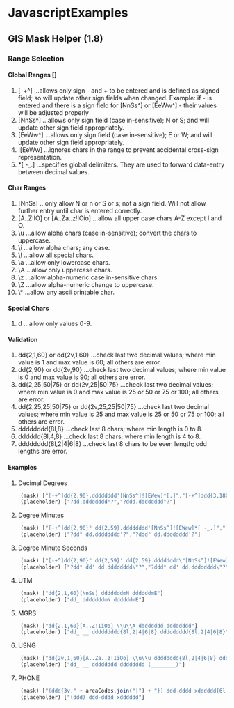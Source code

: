 # JavascriptExamples

## GIS Mask Helper (1.8)

### Range Selection
#### Global Ranges []
1. [-+^]
...allows only sign - and + to be entered and is defined as signed field; so will update other sign fields when changed.  Example: if - is entered and there is a sign field for [NnSs^] or [EeWw^] - their values will be adjusted properly
2. [NnSs^]
...allows only sign field (case in-sensitive); N or S; and will update other sign field appropriately.
3. [EeWw^]
...allows only sign field (case in-sensitive); E or W; and will update other sign field appropriately.
4. ![EeWw]
...ignores chars in the range to prevent accidental cross-sign representation.
5. *[ -_.]
...specifies global delimiters.  They are used to forward data-entry between decimal values.

#### Char Ranges
1. [NnSs]
...only allow N or n or S or s; not a sign field.  Will not allow further entry until char is entered correctly.
2. [A..Z!IO]   or [A..Za..z!IOio]
...allow all upper case chars A-Z except I and O.
3. \\u
...allow alpha chars (case in-sensitive); convert the chars to uppercase.
4. \\i
...allow alpha chars; any case.
5. \\!
...allow all special chars.
6. \\a
...allow only lowercase chars.
7. \\A
...allow only uppercase chars.
8. \\z
...allow alpha-numeric case in-sensitive chars.
9. \\Z
...allow alpha-numeric change to uppercase.
10. \\*
...allow any ascii printable char.

#### Special Chars
1. d
...allow only values 0-9.

#### Validation
1. dd{2,1,60}  or  dd{2v,1,60}
...check last two decimal values; where min value is 1 and max value is 60; all others are error.
2. dd{2,90}    or  dd{2v,90}
...check last two decimal values; where min value is 0 and max value is 90; all others are error.
3. dd{2,25|50|75}    or  dd{2v,25|50|75}
...check last two decimal values; where min value is 0 and max value is 25 or 50 or 75 or 100; all others are error.
4. dd{2,25,25|50|75}    or  dd{2v,25,25|50|75}
...check last two decimal values; where min value is 25 and max value is 25 or 50 or 75 or 100; all others are error.
5. dddddddd{8l,8}
...check last 8 chars; where min length is 0 to 8.
6. dddddd{8l,4,8}
...check last 8 chars; where min length is 4 to 8.
7. dddddddd{8l,2|4|6|8}
...check last 8 chars to be even length; odd lengths are error.

#### Examples
1. Decimal Degrees
```javascript
    (mask) ["[-+^]dd{2,90}.dddddddd'[NnSs^]![EWew]*[.]","[-+^]ddd{3,180}.dddddddd'[EWew^]![NSns]*[.]"]
    (placeholder) ["?dd.dddddddd°?","?ddd.dddddddd°?"]
```
2. Degree Minutes
```javascript
    (mask) ["[-+^]dd{2,90}° dd{2,59}.dddddddd'[NnSs^]![EWew]*[ -_.]","[-+^]ddd{3,180}° dd{2,59}.dddddddd'[EWew^]![NSns]*[ -_.]"]
    (placeholder) ["?dd° dd.dddddddd'?","?ddd° dd.dddddddd'?"]
```
3. Degree Minute Seconds
```javascript
    (mask) ["[-+^]dd{2,90}° dd{2,59}' dd{2,59}.dddddddd\"[NnSs^]![EWew]*[ -_.]","[-+^]ddd{3,180}° dd{2,59}' dd{2,59}.dddddddd\"[EWew^]![NSns]*[ -_.]"]
    (placeholder) ["?dd° dd' dd.dddddddd\"?","?ddd° dd' dd.dddddddd\"?"]
```
4. UTM
```javascript
    (mask) ["dd{2,1,60}[NnSs] dddddddmN ddddddmE"]
    (placeholder) ["dd_ dddddddmN ddddddmE"]
```
5. MGRS
```javascript
    (mask) ["dd{2,1,60}[A..Z!IiOo] \\u\\A dddddddd dddddddd"]
    (placeholder) ["dd_ __ ddddddddd{8l,2|4|6|8} ddddddddd{8l,2|4|6|8}"]
```
6. USNG
```javascript
    (mask) ["dd{2v,1,60}[A..Za..z!IiOo] \\u\\u dddddddd{8l,2|4|6|8} dddddddd{8l,2|4|6|8} (\\Z\\Z\\Z\\Z\\Z\\Z\\Z\\Z)"]
    (placeholder) ["dd_ __ dddddddd dddddddd (________)"]
```
7. PHONE
```javascript
    (mask) ["(ddd{3v," + areaCodes.join("|") + "}) ddd-dddd xdddddd{6l,4|5|6}*[ -_.]"]
    (placeholder) ["(ddd) ddd-dddd xdddddd"]
```
